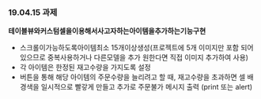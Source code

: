 <h3> 19.04.15 과제 </h3>

__테이블뷰와커스텀셀을이용해서사고자하는아이템을추가하는기능구현__

- 스크롤이가능하도록아이템최소 15개이상생성(프로젝트에 5개 이미지만 포함 되어있으므로 중복사용하거나 다른모델을 추가 원한다면 직접 이미지 추가하여 사용)
- 각 아이템은 한정된 재고수량을 가지도록 설정
- 버튼을 통해 해당 아이템의 주문수량을 늘리려고 할 때, 재고수량을 초과하면 셀 배경색을 일시적으로 빨갛게 만들고 추가로 주문불가 메시지 출력 (print 또는 alert)
